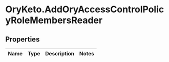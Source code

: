 # OryKeto.AddOryAccessControlPolicyRoleMembersReader

## Properties
Name | Type | Description | Notes
------------ | ------------- | ------------- | -------------


